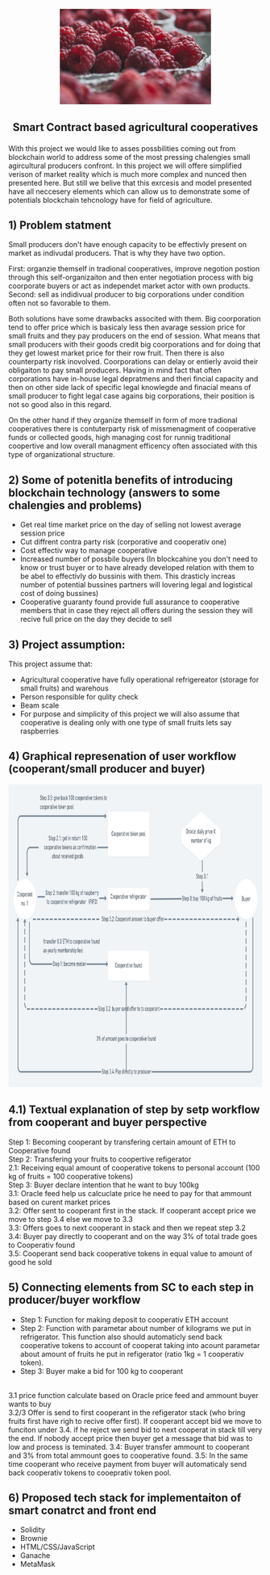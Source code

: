 
<p align="center">
<img src =".\pictures\red-2650342_1920.jpg" width="300")
</p> 


## <p align="center"> Smart Contract based agricultural cooperatives </p>


With this project we would like to asses possbilities coming out from blockchain world to address some of the most pressing chalengies small agircultural producers confront. In this project we will offere simplified verison of market reality which is much more complex and nunced then presented here. But still we belive that this exrcesis and model presented have all neccesery elements which can allow us to demonstrate some of potentials blockchain tehcnology have for field of agriculture.


## 1) Problem statment

Small producers don't have enough capacity to be effectivly present on market as indivudal producers. That is why they have two option.

First: organzie themself in tradional cooperatives, improve negotion postion through this self-organizaiton and then enter negotiation  process with big coorporate buyers or act as independet market actor with own products. Second: sell as indidivual producer to big corporations under condition often not so favorable to them. 

Both solutions have some drawbacks associted with them. Big coorporation tend to offer price which is basicaly less then avarage session price for small fruits and they pay producers on the end of session. What means that small producers with their goods credit big coorporations and for doing that they get lowest market price for their row fruit. Then there is also counterparty risk inovolved. Coorporations can delay or entierly avoid their obligaiton to pay small producers. Having in mind fact that often corporations have in-house legal depratmens and theri fincial capacity and then on other side lack of specific legal knowlegde and finacial means of small producer to fight legal case agains big corporations, their position is not so good also in this regard. 

On the other hand if they organize themself in form of more tradional cooperatives there is contuterparty risk of missmenagment of cooperative funds or collected goods, high managing cost for runnig traditional coopertive and low overall managment efficency often associated with this type of organizational structure.  

## 2) Some of potenitla benefits of introducing blockchain technology (answers to some chalengies and problems)

- Get real time market price on the day of selling not lowest average session price
- Cut diffrent contra party risk (corporative and cooperativ one)
- Cost effectiv way to manage cooperative
- Increased number of possbile buyers (In blockcahine you don't need to know or trust buyer or to have already developed relation with them to be abel to effectivly do bussinis with them. This drasticly increas number of potential bussines partners will lovering legal and logistical cost of doing bussines)
- Cooperative guaranty found provide full assurance to cooperative members that in case they reject all offers during the session they will recive full price on the day they decide to sell 


## 3) Project assumption:
This project assume that:
- Agricultural cooperative have fully operational refrigereator (storage for small fruits) and warehous
- Person responsible for qulity check  
- Beam scale
- For purpose and simplicity of this project we will also assume that cooperative is dealing only with one type of small fruits lets say raspberries

## 4) Graphical represenation of user workflow (cooperant/small producer and buyer)

<p align="center">
<img src =".\pictures\Logic@2x.png" width="1000" height="600")
</p> 

## 4.1) Textual explanation of step by setp workflow from cooperant and buyer perspective
Step 1: Becoming cooperant by transfering certain amount of ETH to Cooperative found \
Step 2: Transfering your fruits to coopertive refigerator <br/> 
2.1: Receiving equal amount of cooperative tokens to personal account (100 kg of fruits = 100 cooperative tokens) \
Step 3: Buyer declare intention that he want to buy 100kg \
3.1: Oracle feed help us calcuclate price he need to pay for that ammount based on curent market prices \
3.2: Offer sent to cooperant first in the stack. If cooperant accept price we move to step 3.4 else we move to 3.3 \
3.3: Offers goes to next cooperant in stack and then we repeat step 3.2  
3.4: Buyer pay directly to cooperant and on the way 3% of total trade goes to Cooperativ found \
3.5: Cooperant send back cooperative tokens in equal value to amount of good he sold 


## 5) Connecting elements from SC to each step in producer/buyer workflow

- Step 1: Function for making deposit to cooperativ ETH account
- Step 2: Function with parametar about number of kilograms we put in refrigerator. This function also should automaticly send back cooperative tokens to account of cooperat taking into acount parametar about amount of fruits he put in refigerator (ratio 1kg = 1 cooperativ token). 
- Step 3: Buyer make a bid for 100 kg to cooperant 
<br/>
    3.1 price function calculate based on Oracle price feed and ammount buyer wants to buy 
    <br/>
    3.2/3 Offer is send to first cooperant in the refigerator stack (who bring fruits first have righ to recive offer first). If cooperant accept bid we move to funciton under 3.4. if he reject we send bid to next cooperat in stack till very the end. If nobody accept price then buyer get a message that bid was to low and process is teminated.
    3.4: Buyer transfer ammount to cooperant and 3% from total ammount goes to cooperative found. 
    3.5: In the same time cooperant who receive payment from buyer will automaticaly send back cooperativ tokens to cooeprativ token pool.      



## 6) Proposed tech stack for implementaiton of smart conatrct and front end
- Solidity
- Brownie
- HTML/CSS/JavaScript
- Ganache
- MetaMask


